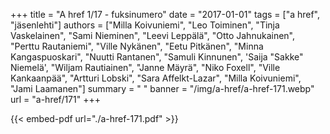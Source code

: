 +++
title = "A href 1/17 - fuksinumero"
date = "2017-01-01"
tags = ["a href", "jäsenlehti"]
authors = ["Milla Koivuniemi", "Leo Toiminen", "Tinja Vaskelainen", "Sami Nieminen", "Leevi Leppälä", "Otto Jahnukainen", "Perttu Rautaniemi", "Ville Nykänen", "Eetu Pitkänen", "Minna Kangaspuoskari", "Nuutti Rantanen", "Samuli Kinnunen", 'Saija "Sakke" Niemelä', "Wiljam Rautiainen", "Janne Mäyrä", "Niko Foxell", "Ville Kankaanpää", "Artturi Lobski", "Sara Affelkt-Lazar", "Milla Koivuniemi", "Jami Laamanen"]
summary = " "
banner = "/img/a-href/a-href-171.webp"
url = "a-href/171"
+++

{{< embed-pdf url="./a-href-171.pdf" >}}
